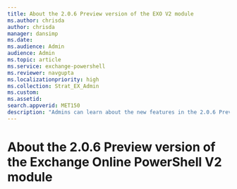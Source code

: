 ```yaml
---
title: About the 2.0.6 Preview version of the EXO V2 module
ms.author: chrisda
author: chrisda
manager: dansimp
ms.date:
ms.audience: Admin
audience: Admin
ms.topic: article
ms.service: exchange-powershell
ms.reviewer: navgupta
ms.localizationpriority: high
ms.collection: Strat_EX_Admin
ms.custom:
ms.assetid:
search.appverid: MET150
description: "Admins can learn about the new features in the 2.0.6 Preview version of the EXO V2 module"
---
```


# About the 2.0.6 Preview version of the Exchange Online PowerShell V2 module

